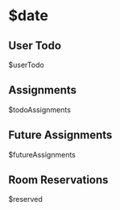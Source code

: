 # $date

## User Todo
$userTodo

## Assignments
$todoAssignments

## Future Assignments
$futureAssignments

## Room Reservations
$reserved